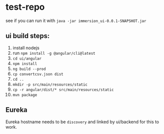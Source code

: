 # test-repo

see if you can run it with
 `java -jar immersion_ui-0.0.1-SNAPSHOT.jar`
 
 ## ui build steps:
 1. install nodejs
 2. run `npm install -g @angular/cli@latest`
 3. `cd ui/angular`
 4. `npm install`
 5. `ng build --prod`
 6. `cp convertcsv.json dist`
 7. `cd ..`
 8. `mkdir -p src/main/resources/static`
 9. `cp -r angular/dist/* src/main/resources/static`
 10. `mvn package`

 ## Eureka
 Eureka hostname needs to be `discovery` and linked by ui/backend for this to work.

